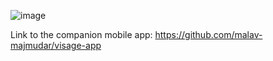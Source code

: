 ![image](https://github.com/malav-majmudar/Facenet_Facial_Recognition/assets/94146130/6134175d-b65d-40ee-b10f-eac5dd5010f7)



Link to the companion mobile app: https://github.com/malav-majmudar/visage-app
